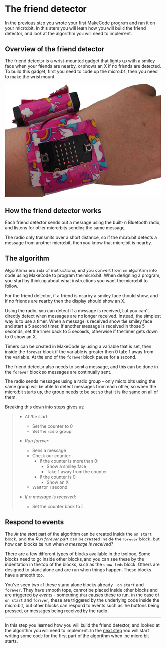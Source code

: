 # The friend detector

In the [previous step](./ProgrammingTheMicrobit.md) you wrote your first MakeCode program and ran it on your micro:bit. In this stem you will learn how you will build the friend detector, and look at the algorithm you will need to implement.

## Overview of the friend detector

The friend detector is a wrist-mounted gadget that lights up with a smiley face when your friends are nearby, or shows an X if no friends are detected. To build this gadget, first you need to code up the micro:bit, then you need to make the wrist mount.

![The final, finished Friend Detector with a micro:bit in a duct tape strap on a wrist with lights showing a smiling face](../Images/WorkingOnWrist.jpg)

## How the friend detector works

Each friend detector sends out a message using the built-in Bluetooth radio, and listens for other micro:bits sending the same message.

The radio only transmits over a short distance, so if the micro:bit detects a message from another micro:bit, then you know that micro:bit is nearby.

## The algorithm

Algorithms are sets of instructions, and you convert from an algorithm into code using MakeCode to program the micro:bit. When designing a program, you start by thinking about what instructions you want the micro:bit to follow.

For the friend detector, if a friend is nearby a smiley face should show, and if no friends are nearby then the display should show an X.

Using the radio, you can detect if a message is received, but you can't directly detect when messages are no longer received. Instead, the simplest way is to use a timer. When a message is received show the smiley face and start a 5 second timer. If another message is received in those 5 seconds, set the timer back to 5 seconds, otherwise if the timer gets down to 0 show an X.

Timers can be created in MakeCode by using a variable that is set, then inside the `forever` block if the variable is greater then 0 take 1 away from the variable. At the end of the `forever` block pause for a second.

The friend detector also needs to send a message, and this can be done in the `forever` block so messages are continually sent.

The radio sends messages using a radio group - only micro:bits using the same group will be able to detect messages from each other, so when the micro:bit starts up, the group needs to be set so that it is the same on all of them.

Breaking this down into steps gives us:

> * *At the start*:
>   * Set the counter to 0
>   * Set the radio group
>
> * *Run forever*:
>   * Send a message
>   * Check our counter:
>     * If the counter is more than 0:
>       * Show a smiley face
>       * Take 1 away from the counter
>     * If the counter is 0
>       * Show an X
>   * Wait for 1 second
>
> * *If a message is received*:
>   * Set the counter back to 5

## Respond to events

The *At the start* part of the algorithm can be created inside the `on start` block, and the *Run forever* part can be created inside the `forever` block, but how can blocks be run when *a message is received*?

There are a few different types of blocks available in the toolbox. Some blocks need to go inside other blocks, and you can see these by the indentation in the top of the blocks, such as the `show leds` block. Others are designed to stand alone and are run when things happen. These blocks have a smooth top.

You've seen two of these stand alone blocks already - `on start` and `forever`. They have smooth tops, cannot be placed inside other blocks and are triggered by *events* - something that causes these to run. In the case of `on start` and `forever`, these are triggered by the underlying code inside the micro:bit, but other blocks can respond to events such as the buttons being pressed, or messages being received by the radio.

<hr/>

In this step you learned how you will build the friend detector, and looked at the algorithm you will need to implement. In the [next step](./OnStartCode.md) you will start writing some code for the first part of the algorithm when the micro:bit starts.
